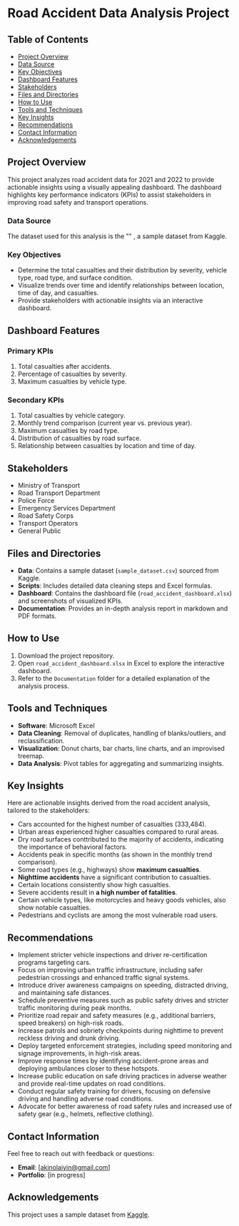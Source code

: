 # Road Accident Data Analysis Project

## Table of Contents
- [Project Overview](#project-overview)
- [Data Source](#data-source)
- [Key Objectives](#key-objectives)
- [Dashboard Features](#dashboard-features)
- [Stakeholders](#stakeholders)
- [Files and Directories](#files-and-directories)
- [How to Use](#how-to-use)
- [Tools and Techniques](#tools-and-techniques)
- [Key Insights](#key-insights)
- [Recommendations](#recommendations)
- [Contact Information](#contact-information)
- [Acknowledgements](#acknowledgements)

## Project Overview
This project analyzes road accident data for 2021 and 2022 to provide actionable insights using a visually appealing dashboard. The dashboard highlights key performance indicators (KPIs) to assist stakeholders in improving road safety and transport operations.

### Data Source
The dataset used for this analysis is the "" , a sample dataset from Kaggle.

### Key Objectives
- Determine the total casualties and their distribution by severity, vehicle type, road type, and surface condition.
- Visualize trends over time and identify relationships between location, time of day, and casualties.
- Provide stakeholders with actionable insights via an interactive dashboard.


## Dashboard Features
### **Primary KPIs**
1. Total casualties after accidents.
2. Percentage of casualties by severity.
3. Maximum casualties by vehicle type.

### **Secondary KPIs**
1. Total casualties by vehicle category.
2. Monthly trend comparison (current year vs. previous year).
3. Maximum casualties by road type.
4. Distribution of casualties by road surface.
5. Relationship between casualties by location and time of day.


## Stakeholders
- Ministry of Transport
- Road Transport Department
- Police Force
- Emergency Services Department
- Road Safety Corps
- Transport Operators
- General Public


## Files and Directories
- **Data**: Contains a sample dataset (`sample_dataset.csv`) sourced from Kaggle.
- **Scripts**: Includes detailed data cleaning steps and Excel formulas.
- **Dashboard**: Contains the dashboard file (`road_accident_dashboard.xlsx`) and screenshots of visualized KPIs.
- **Documentation**: Provides an in-depth analysis report in markdown and PDF formats.


## How to Use
1. Download the project repository.
2. Open `road_accident_dashboard.xlsx` in Excel to explore the interactive dashboard.
3. Refer to the `Documentation` folder for a detailed explanation of the analysis process.

## Tools and Techniques
- **Software**: Microsoft Excel
- **Data Cleaning**: Removal of duplicates, handling of blanks/outliers, and reclassification.
- **Visualization**: Donut charts, bar charts, line charts, and an improvised treemap.
- **Data Analysis**: Pivot tables for aggregating and summarizing insights.


## Key Insights

Here are actionable insights derived from the road accident analysis, tailored to the stakeholders:
- Cars accounted for the highest number of casualties (333,484).
- Urban areas experienced higher casualties compared to rural areas.
- Dry road surfaces conttributed to the majority of accidents, indicating the importance of behavioral factors.
- Accidents peak in specific months (as shown in the monthly trend comparison).
- Some road types (e.g., highways) show **maximum casualties**.
- **Nighttime accidents** have a significant contribution to casualties.
- Certain locations consistently show high casualties.
- Severe accidents result in **a high number of fatalities**.
- Certain vehicle types, like motorcycles and heavy goods vehicles, also show notable casualties.  
- Pedestrians and cyclists are among the most vulnerable road users.


## Recommendations

- Implement stricter vehicle inspections and driver re-certification programs targeting cars.
- Focus on improving urban traffic infrastructure, including safer pedestrian crossings and enhanced traffic signal systems.
- Introduce driver awareness campaigns on speeding, distracted driving, and maintaining safe distances.
- Schedule preventive measures such as public safety drives and stricter traffic monitoring during peak months.
- Prioritize road repair and safety measures (e.g., additional barriers, speed breakers) on high-risk roads.
- Increase patrols and sobriety checkpoints during nighttime to prevent reckless driving and drunk driving.
- Deploy targeted enforcement strategies, including speed monitoring and signage improvements, in high-risk areas.
- Improve response times by identifying accident-prone areas and deploying ambulances closer to these hotspots.
- Increase public education on safe driving practices in adverse weather and provide real-time updates on road conditions.
- Conduct regular safety training for drivers, focusing on defensive driving and handling adverse road conditions.
- Advocate for better awareness of road safety rules and increased use of safety gear (e.g., helmets, reflective clothing).


## Contact Information
Feel free to reach out with feedback or questions:
- **Email**: [akinolaiyin@gmail.com]
- **Portfolio**: [in progress]


## Acknowledgements
This project uses a sample dataset from [Kaggle](https://kaggle.com).
